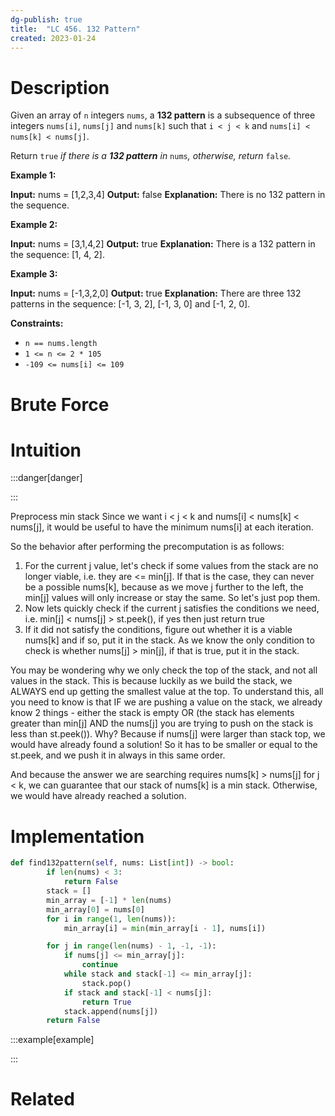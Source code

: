 ```yaml
---
dg-publish: true
title:  "LC 456. 132 Pattern"
created: 2023-01-24
---
```



# Description
Given an array of `n` integers `nums`, a **132 pattern** is a subsequence of three integers `nums[i]`, `nums[j]` and `nums[k]` such that `i < j < k` and `nums[i] < nums[k] < nums[j]`.

Return `true` _if there is a **132 pattern** in_ `nums`_, otherwise, return_ `false`_._

**Example 1:**

**Input:** nums = [1,2,3,4]
**Output:** false
**Explanation:** There is no 132 pattern in the sequence.

**Example 2:**

**Input:** nums = [3,1,4,2]
**Output:** true
**Explanation:** There is a 132 pattern in the sequence: [1, 4, 2].

**Example 3:**

**Input:** nums = [-1,3,2,0]
**Output:** true
**Explanation:** There are three 132 patterns in the sequence: [-1, 3, 2], [-1, 3, 0] and [-1, 2, 0].

**Constraints:**

-   `n == nums.length`
-   `1 <= n <= 2 * 105`
-   `-109 <= nums[i] <= 109`
# Brute Force
# Intuition

:::danger[danger] 


:::

Preprocess min stack
Since we want i < j < k and nums[i] < nums[k] < nums[j], it would be useful to have the minimum nums[i] at each iteration. 


So the behavior after performing the precomputation is as follows:

1.  For the current j value, let's check if some values from the stack are no longer viable, i.e. they are <= min[j]. If that is the case, they can never be a possible nums[k], because as we move j further to the left, the min[j] values will only increase or stay the same. So let's just pop them.
2.  Now lets quickly check if the current j satisfies the conditions we need, i.e. min[j] < nums[j] > st.peek(), if yes then just return true
3.  If it did not satisfy the conditions, figure out whether it is a viable nums[k] and if so, put it in the stack. As we know the only condition to check is whether nums[j] > min[j], if that is true, put it in the stack.

You may be wondering why we only check the top of the stack, and not all values in the stack. This is because luckily as we build the stack, we ALWAYS end up getting the smallest value at the top. To understand this, all you need to know is that IF we are pushing a value on the stack, we already know 2 things - either the stack is empty OR (the stack has elements greater than min[j] AND the nums[j] you are trying to push on the stack is less than st.peek()). Why? Because if nums[j] were larger than stack top, we would have already found a solution! So it has to be smaller or equal to the st.peek, and we push it in always in this same order.

And because the answer we are searching requires nums[k] > nums[j] for j < k, we can guarantee that our stack of nums[k] is a min stack. Otherwise, we would have already reached a solution.


# Implementation
```python
def find132pattern(self, nums: List[int]) -> bool:
        if len(nums) < 3:
            return False
        stack = []
        min_array = [-1] * len(nums)
        min_array[0] = nums[0]
        for i in range(1, len(nums)):
            min_array[i] = min(min_array[i - 1], nums[i])

        for j in range(len(nums) - 1, -1, -1):
            if nums[j] <= min_array[j]:
                continue
            while stack and stack[-1] <= min_array[j]:
                stack.pop()
            if stack and stack[-1] < nums[j]:
                return True
            stack.append(nums[j])
        return False
```

:::example[example] 


:::


# Related
